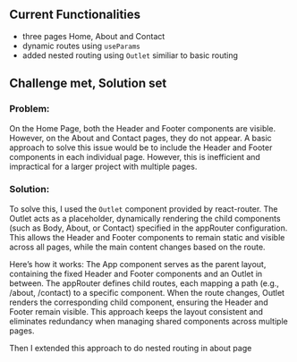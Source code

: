 ## Current Functionalities

- three pages Home, About and Contact
- dynamic routes using `useParams`
- added nested routing using `Outlet` similiar to basic routing

## Challenge met, Solution set

### Problem:

On the Home Page, both the Header and Footer components are visible. However, on the About and Contact pages, they do not appear.
A basic approach to solve this issue would be to include the Header and Footer components in each individual page. However, this is inefficient and impractical for a larger project with multiple pages.

### Solution:

To solve this, I used the `Outlet` component provided by react-router. The Outlet acts as a placeholder, dynamically rendering the child components (such as Body, About, or Contact) specified in the appRouter configuration. This allows the Header and Footer components to remain static and visible across all pages, while the main content changes based on the route.

Here’s how it works:
The App component serves as the parent layout, containing the fixed Header and Footer components and an Outlet in between.
The appRouter defines child routes, each mapping a path (e.g., /about, /contact) to a specific component.
When the route changes, Outlet renders the corresponding child component, ensuring the Header and Footer remain visible.
This approach keeps the layout consistent and eliminates redundancy when managing shared components across multiple pages.

Then I extended this approach to do nested routing in about page
